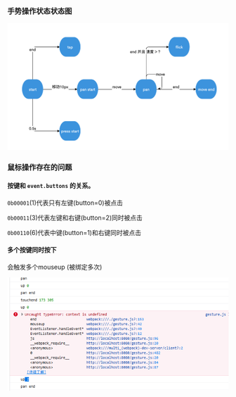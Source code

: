 ### 手势操作状态状态图
![](./static/imgs/手势的基本知识1.png)

### 鼠标操作存在的问题
#### 按键和 `event.buttons` 的关系。
`0b00001`(1)代表只有左键(button=0)被点击

`0b00011`(3)代表左键和右键(button=2)同时被点击

`0b00110`(6)代表中键(button=1)和右键同时被点击

#### 多个按键同时按下
会触发多个mouseup (被绑定多次)

![](./static/imgs/3dbb916859109d1d1be4e008388d29f.png)

